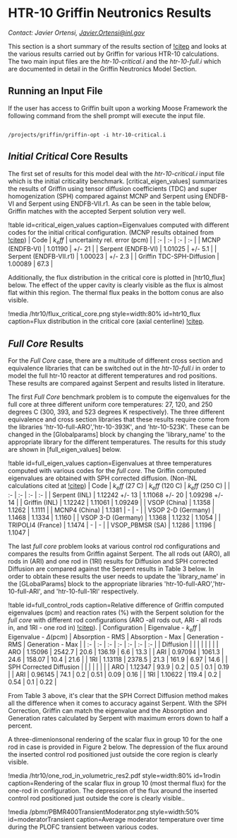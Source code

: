 # HTR-10 Griffin Neutronics Results

*Contact: Javier Ortensi, Javier.Ortensi@inl.gov*

This section is a short summary of the results section of [!citep](HTR-10Benchmark) and looks at the various results carried out by Griffin for various HTR-10 calculations. The two main input files are the *htr-10-critical.i* and the *htr-10-full.i* which are documented in detail in the Griffin Neutronics Model Section.  


## Running an Input File

If the user has access to Griffin built upon a working Moose Framework the following command from the shell prompt will execute the input file. 

```language=bash

/projects/griffin/griffin-opt -i htr-10-critical.i

```

## *Initial Critical* Core Results 

The first set of results for this model deal with the *htr-10-critical.i* input file which is the initial criticality benchmark. [critical_eigen_values] summarizes the results of Griffin using tensor diffusion coefficients (TDC) and super homogenization (SPH) compared against MCNP and Serpent using ENDFB-VI and Serpent using ENDFB-VII.r1. As can be seen in the table below, Griffin matches with the accepted Serpent solution very well. 

!table id=critical_eigen_values caption=Eigenvalues computed with different codes for the initial critical configuration. (MCNP results obtained from [!citep](IRPhEP))
| Code  | $k_eff$  | uncertainty rel. error (pcm)  |
| :- | :- | :- | :- |
| MCNP (ENDFB-VI)  | 1.01190 | +/- 21 | 
| Serpent (ENDFB-VI) | 1.01025 | +/- 5.1 |
| Serpent (ENDFB-VII.r1) | 1.00023 | +/- 2.3 |
| Griffin TDC-SPH-Diffusion | 1.00089 | 67.3 |

Additionally, the flux distribution in the critical core is plotted in [htr10_flux] below. The effect of the upper cavity is clearly visible as the flux is almost flat within this region. The thermal flux peaks in the bottom conus are also visible.

!media /htr10/flux_critical_core.png
   style=width:80%
   id=htr10_flux
   caption=Flux distribution in the critical core (axial centerline) [!citep](HTR-10Benchmark).

## *Full Core* Results

For the *Full Core* case, there are a multitude of different cross section and equivalence libraries that can be switched out in the *htr-10-full.i* in order to model the full htr-10 reactor at different temperatures and rod positions. These results are compared against Serpent and results listed in literature. 

The first *Full Core* benchmark problem is to compute the eigenvalues for the full core at three different uniform core temperatures: 27, 120, and 250 degrees C (300, 393, and 523 degrees K respectively). The three different equivalence and cross section libraries that these results require come from the libraries 'htr-10-full-ARO','htr-10-393K', and 'htr-10-523K'. These can be changed in the [Globalparams] block by changing the 'library_name' to the appropriate library for the different temperatures. The results for this study are shown in [full_eigen_values] below. 

!table id=full_eigen_values caption=Eigenvalues at three temperatures computed with various codes for the *full core*. The Griffin computed eigenvalues are obtained with SPH corrected diffusion. (Non-INL calculations cited at [!citep](TECDOC))
| Code  | $k_eff$ (27 C)  | $k_eff$ (120 C) | $k_eff$ (250 C) |
| :- | :- | :- | :- |
| Serpent (INL)  | 1.12242 +/- 13 | 1.11068 +/- 20 | 1.09298 +/- 14 | 
| Griffin (INL)  | 1.12242 | 1.11061 | 1.09249 | 
| VSOP (China)  | 1.1358 | 1.1262 | 1.1111 | 
| MCNP4 (China)  | 1.1381 | - | - | 
| VSOP 2-D (Germany)  | 1.1468 | 1.1334 | 1.1160 | 
| VSOP 3-D (Germany)  | 1.1368 | 1.1232 | 1.1054 | 
| TRIPOLI4 (France)  | 1.1474 | - | - | 
| VSOP_PBMSR (SA) | 1.1286 | 1.1196 | 1.1047 | 

The last *full core* problem looks at various control rod configurations and compares the results from Griffin against Serpent. The all rods out (ARO), all rods in (ARI) and one rod in (1RI) results for Diffusion and SPH corrected Diffusion are compared against the Serpent results in Table 3 below. In order to obtain these results the user needs to update the 'library_name' in the [GLobalParams] block to the appropriate libraries 'htr-10-full-ARO','htr-10-full-ARI', and 'htr-10-full-1RI' respectively.

!table id=full_control_rods caption=Relative difference of Griffin computed eigenvalues (pcm) and reaction rates (%) with the Serpent solution for the *full core* with different rod configurations (ARO -all rods out, ARI - all rods in, and 1RI - one rod in) [!citep](HTR-10Benchmark)).
| Configuration | Eigenvalue - $k_eff$ | Eigenvalue - $\Delta$(pcm) | Absorption - RMS  | Absorption - Max  | Generation - RMS	 | Generation - Max  |
| :- | :- | :- | :- | :- | :- | :- |
| Diffusion  |  |  |  |  |  |  | 
| ARO  | 1.15096 | 2542.7 | 20.6 | 136.19 | 6.6 | 13.3 | 
| ARI  | 0.97094 | 1061.3 | 24.6 | 158.07 | 10.4 | 21.6 | 
| 1RI  | 1.13118 | 2378.5 | 21.3 | 161.9 | 6.97 | 14.6 | 
| SPH Corrected Diffusion  |  |  |  |  |  |  |
| ARO  | 1.12347 | 93.9 | 0.2 | 0.5 | 0.1 | 0.19 | 
| ARI  | 0.96145 | 74.1 | 0.2 | 0.51 | 0.09 | 0.16 | 
| 1RI  | 1.10622 | 119.4 | 0.2 | 0.54 | 0.1 | 0.22 | 

From Table 3 above, it's clear that the SPH Correct Diffusion method makes all the difference when it comes to accuracy against Serpent. With the SPH Correction, Griffin can match the eigenvalue and the Absorption and Generation rates calculated by Serpent with maximum errors down to half a percent. 

 A three-dimenionsonal rendering of the scalar flux in group 10 for the one rod in case is provided in Figure 2 below. The depression of the flux around the inserted control rod positioned just outside the core region is clearly visible. 

!media /htr10/one_rod_in_volumetric_res2.pdf
      style=width:80%
      id=1rodin
      caption=Rendering of the scalar flux in group 10 (most thermal flux) for the one-rod in configuration. The depression of the flux around the inserted control rod positioned just outside the core is clearly visible..

!media /pbmr/PBMR400TransientModerator.png
      style=width:50%
      id=moderatorTransient
      caption=Average moderator temperature over time during the PLOFC transient between various codes.


